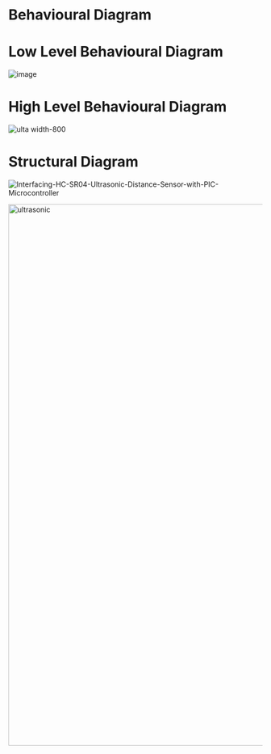 # Behavioural Diagram


# Low Level Behavioural Diagram

![image](https://user-images.githubusercontent.com/83902823/157268040-180db0b8-5e93-4be3-a5f5-ad67575cc2f1.png)


# High Level Behavioural Diagram


![ulta width-800](https://user-images.githubusercontent.com/83902823/157268252-13a0bdbb-90f4-42ee-81a1-e11ce3493c2f.png)












































# Structural Diagram


![Interfacing-HC-SR04-Ultrasonic-Distance-Sensor-with-PIC-Microcontroller](https://user-images.githubusercontent.com/83902823/157268331-da635416-f9b9-4966-86b1-fda98758180f.jpg)




<img width="1072" alt="ultrasonic" src="https://user-images.githubusercontent.com/83902823/157268752-10759104-92b6-4c65-b3a0-4facdb3003aa.PNG">

